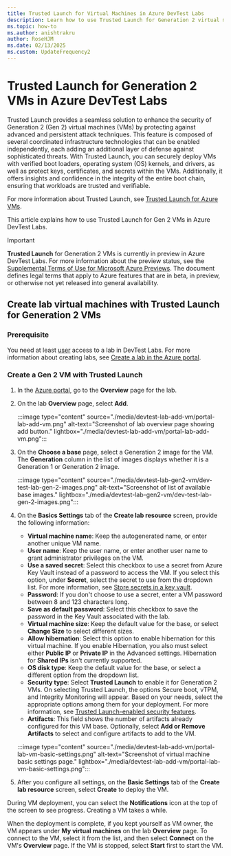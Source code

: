 ```yaml
---
title: Trusted Launch for Virtual Machines in Azure DevTest Labs
description: Learn how to use Trusted Launch for Generation 2 virtual machines (VMs) in Azure DevTest Labs.
ms.topic: how-to
ms.author: anishtrakru
author: RoseHJM
ms.date: 02/13/2025
ms.custom: UpdateFrequency2
---
```


# Trusted Launch for Generation 2 VMs in Azure DevTest Labs

Trusted Launch provides a seamless solution to enhance the security of Generation 2 (Gen 2) virtual machines (VMs) by protecting against advanced and persistent attack techniques. This feature is composed of several coordinated infrastructure technologies that can be enabled independently, each adding an additional layer of defense against sophisticated threats. With Trusted Launch, you can securely deploy VMs with verified boot loaders, operating system (OS) kernels, and drivers, as well as protect keys, certificates, and secrets within the VMs. Additionally, it offers insights and confidence in the integrity of the entire boot chain, ensuring that workloads are trusted and verifiable.

For more information about Trusted Launch, see [Trusted Launch for Azure VMs](/azure/virtual-machines/trusted-launch).

This article explains how to use Trusted Launch for Gen 2 VMs in Azure DevTest Labs.

> [!IMPORTANT]
> **Trusted Launch** for Generation 2 VMs is currently in preview in Azure DevTest Labs. For more information about the preview status, see the [Supplemental Terms of Use for Microsoft Azure Previews](https://azure.microsoft.com/support/legal/preview-supplemental-terms/). The document defines legal terms that apply to Azure features that are in beta, in preview, or otherwise not yet released into general availability.

## Create lab virtual machines with Trusted Launch for Generation 2 VMs

### Prerequisite

You need at least [user](devtest-lab-add-devtest-user.md#devtest-labs-user) access to a lab in DevTest Labs. For more information about creating labs, see [Create a lab in the Azure portal](devtest-lab-create-lab.md).

### Create a Gen 2 VM with Trusted Launch

1. In the [Azure portal](https://portal.azure.com), go to the **Overview** page for the lab.

1. On the lab **Overview** page, select **Add**.

   :::image type="content" source="./media/devtest-lab-add-vm/portal-lab-add-vm.png" alt-text="Screenshot of lab overview page showing add button." lightbox="./media/devtest-lab-add-vm/portal-lab-add-vm.png":::

1. On the **Choose a base** page, select a Generation 2 image for the VM. The **Generation** column in the list of images displays whether it is a Generation 1 or Generation 2 image.

    :::image type="content" source="./media/devtest-lab-gen2-vm/dev-test-lab-gen-2-images.png" alt-text="Screenshot of list of available base images."  lightbox="./media/devtest-lab-gen2-vm/dev-test-lab-gen-2-images.png":::

1. On the **Basics Settings** tab of the **Create lab resource** screen, provide the following information:

   - **Virtual machine name**: Keep the autogenerated name, or enter another unique VM name.
   - **User name**: Keep the user name, or enter another user name to grant administrator privileges on the VM.
   - **Use a saved secret**: Select this checkbox to use a secret from Azure Key Vault instead of a password to access the VM. If you select this option, under **Secret**, select the secret to use from the dropdown list. For more information, see [Store secrets in a key vault](devtest-lab-store-secrets-in-key-vault.md). 
   - **Password**: If you don't choose to use a secret, enter a VM password between 8 and 123 characters long.
   - **Save as default password**: Select this checkbox to save the password in the Key Vault associated with the lab.
   - **Virtual machine size**: Keep the default value for the base, or select **Change Size** to select different sizes.
   - **Allow hibernation**: Select this option to enable hibernation for this virtual machine. If you enable Hibernation, you also must select either **Public IP** or **Private IP** in the Advanced settings. Hibernation for **Shared IPs** isn't currently supported.
   - **OS disk type**: Keep the default value for the base, or select a different option from the dropdown list.
   - **Security type**: Select **Trusted Launch** to enable it for Generation 2 VMs. On selecting Trusted Launch, the options Secure boot, vTPM, and Integrity Monitoring will appear. Based on your needs, select the appropriate options among them for your deployment. For more information, see [Trusted Launch-enabled security features](/azure/virtual-machines/trusted-launch#secure-boot).
   - **Artifacts**: This field shows the number of artifacts already configured for this VM base. Optionally, select **Add or Remove Artifacts** to select and configure artifacts to add to the VM.

   :::image type="content" source="./media/devtest-lab-add-vm/portal-lab-vm-basic-settings.png" alt-text="Screenshot of virtual machine basic settings page." lightbox="./media/devtest-lab-add-vm/portal-lab-vm-basic-settings.png":::

1. After you configure all settings, on the **Basic Settings** tab of the **Create lab resource** screen, select **Create** to deploy the VM.

During VM deployment, you can select the **Notifications** icon at the top of the screen to see progress. Creating a VM takes a while.

When the deployment is complete, if you kept yourself as VM owner, the VM appears under **My virtual machines** on the lab **Overview** page. To connect to the VM, select it from the list, and then select **Connect** on the VM's **Overview** page. If the VM is stopped, select **Start** first to start the VM.
